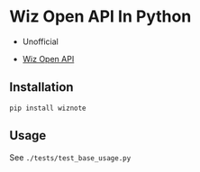 # Wiz Open API In Python

+ Unofficial

+ [Wiz Open API](https://www.wiz.cn/wapp/pages/book/bb8f0f10-48ca-11ea-b27a-ef51fb9d4bb4)

## Installation

`pip install wiznote`

## Usage

See `./tests/test_base_usage.py`
